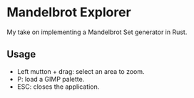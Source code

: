 # Mandelbrot Explorer

My take on implementing a Mandelbrot Set generator in Rust.

## Usage

* Left mutton + drag: select an area to zoom.
* P: load a GIMP palette.
* ESC: closes the application.

